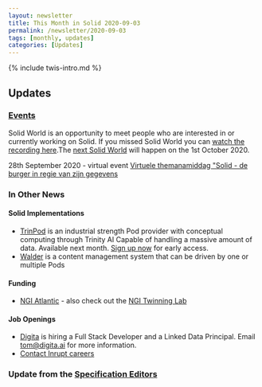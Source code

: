 ```yaml
---
layout: newsletter
title: This Month in Solid 2020-09-03
permalink: /newsletter/2020-09-03
tags: [monthly, updates]
categories: [Updates]
---
```

{% include twis-intro.md %}

## Updates

### [Events](https://solidproject.org/events)
Solid World is an opportunity to meet people who are interested in or currently working on Solid. If you missed Solid World you can [watch the recording here]().The [next Solid World]() will happen on the 1st October 2020. 

28th September 2020 - virtual event [Virtuele themanamiddag "Solid - de burger in regie van zijn gegevens](https://overheid.vlaanderen.be/opleiding/solid)

### In Other News

#### Solid Implementations
* [TrinPod](https://graphmetrix.com/trinpod) is an industrial strength Pod provider with conceptual computing through Trinity AI Capable of handling a massive amount of data. Available next month. [Sign up now](https://graphmetrix.com/trinpod) for early access.
* [Walder](https://github.com/KNowledgeOnWebScale/walder) is a content management system that can be driven by one or multiple Pods

#### Funding 
* [NGI Atlantic](https://ngiatlantic.eu/ngiatlanticeu-2nd-open-call) - also check out the [NGI Twinning Lab](https://ngiatlantic.eu/twinning-lab?field_country_value=2&field_organisation_type_value=All&field_choose_the_ngi_topic_focus_value=All)

#### Job Openings
* [Digita](https://www.digita.ai/careers) is hiring a Full Stack Developer and a Linked Data Principal. Email tom@digita.ai for more information.
* [Contact Inrupt careers](https://inrupt.com/careers) 

### Update from the [Specification Editors](https://github.com/solid/process/blob/master/editors.md)
